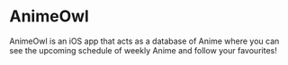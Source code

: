 # AnimeOwl
AnimeOwl is an iOS app that acts as a database of Anime where you can see the upcoming schedule of weekly Anime and follow your favourites!
